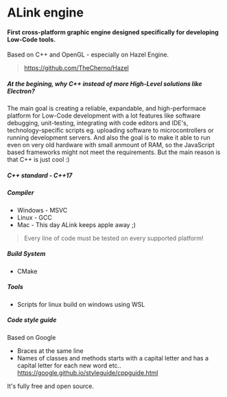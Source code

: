 # ALink engine 

#### First cross-platform graphic engine designed specifically for developing Low-Code tools.

Based on C++ and OpenGL - especially on Hazel Engine.
> https://github.com/TheCherno/Hazel

##### At the begining, why C++ instead of more High-Level solutions like Electron?
The main goal is creating a reliable, expandable, and high-performace platform for Low-Code development
with a lot features like software debugging, unit-testing, integrating with code editors and IDE's,
technology-specific scripts eg. uploading software to microcontrollers or running development servers.
And also the goal is to make it able to run even on very old hardware with small anmount of RAM, so the JavaScript based frameworks might not meet the requirements. 
But the main reason is that C++ is just cool :) 


##### C++ standard - C++17

##### Compiler
  * Windows - MSVC 
  * Linux - GCC
  * Mac - This day ALink keeps apple away ;) 
  > Every line of code must be tested on every supported platform!

##### Build System 
  * CMake

##### Tools 
  * Scripts for linux build on windows using WSL

##### Code style guide 
Based on Google
* Braces at the same line
* Names of classes and methods starts with a capital letter and has a capital letter for each new word
etc..
https://google.github.io/styleguide/cppguide.html


It's fully free and open source.







